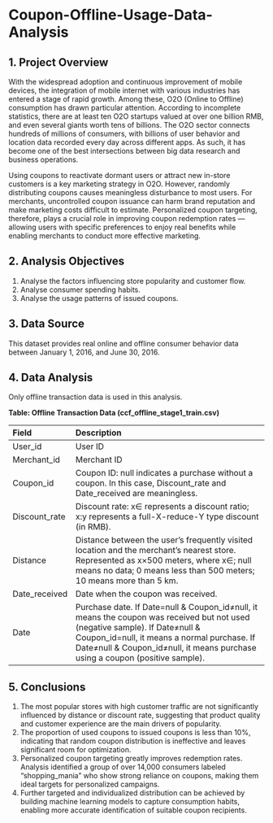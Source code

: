 # Coupon-Offline-Usage-Data-Analysis
## 1. Project Overview
With the widespread adoption and continuous improvement of mobile devices, the integration of mobile internet with various industries has entered a stage of rapid growth. Among these, O2O (Online to Offline) consumption has drawn particular attention. According to incomplete statistics, there are at least ten O2O startups valued at over one billion RMB, and even several giants worth tens of billions. The O2O sector connects hundreds of millions of consumers, with billions of user behavior and location data recorded every day across different apps. As such, it has become one of the best intersections between big data research and business operations.  

Using coupons to reactivate dormant users or attract new in-store customers is a key marketing strategy in O2O. However, randomly distributing coupons causes meaningless disturbance to most users. For merchants, uncontrolled coupon issuance can harm brand reputation and make marketing costs difficult to estimate. Personalized coupon targeting, therefore, plays a crucial role in improving coupon redemption rates — allowing users with specific preferences to enjoy real benefits while enabling merchants to conduct more effective marketing.

## 2. Analysis Objectives
1. Analyse the factors influencing store popularity and customer flow.  
2. Analyse consumer spending habits.  
3. Analyse the usage patterns of issued coupons.

## 3. Data Source
This dataset provides real online and offline consumer behavior data between January 1, 2016, and June 30, 2016.

## 4. Data Analysis
Only offline transaction data is used in this analysis.

**Table: Offline Transaction Data (ccf_offline_stage1_train.csv)**  

| Field | Description |
|:-|:-|
| User_id | User ID |
| Merchant_id | Merchant ID |
| Coupon_id | Coupon ID: null indicates a purchase without a coupon. In this case, Discount_rate and Date_received are meaningless. |
| Discount_rate | Discount rate: x∈ represents a discount ratio; x:y represents a full-X-reduce-Y type discount (in RMB). |
| Distance | Distance between the user’s frequently visited location and the merchant’s nearest store. Represented as x×500 meters, where x∈; null means no data; 0 means less than 500 meters; 10 means more than 5 km. |
| Date_received | Date when the coupon was received. |
| Date | Purchase date. If Date=null & Coupon_id≠null, it means the coupon was received but not used (negative sample). If Date≠null & Coupon_id=null, it means a normal purchase. If Date≠null & Coupon_id≠null, it means purchase using a coupon (positive sample). |

## 5. Conclusions
1. The most popular stores with high customer traffic are not significantly influenced by distance or discount rate, suggesting that product quality and customer experience are the main drivers of popularity.  
2. The proportion of used coupons to issued coupons is less than 10%, indicating that random coupon distribution is ineffective and leaves significant room for optimization.  
3. Personalized coupon targeting greatly improves redemption rates. Analysis identified a group of over 14,000 consumers labeled “shopping_mania” who show strong reliance on coupons, making them ideal targets for personalized campaigns.  
4. Further targeted and individualized distribution can be achieved by building machine learning models to capture consumption habits, enabling more accurate identification of suitable coupon recipients.

